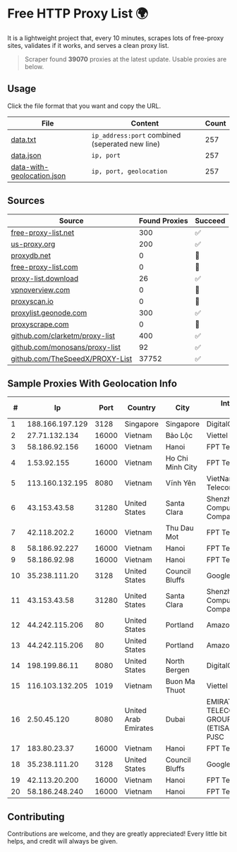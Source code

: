 
# Free HTTP Proxy List 🌍

It is a lightweight project that, every 10 minutes, scrapes lots of free-proxy sites, validates if it works, and serves a clean proxy list.


> Scraper found **39070** proxies at the latest update. Usable proxies are below.

## Usage

Click the file format that you want and copy the URL.


|File|Content|Count|
|----|-------|-----|
|[data.txt](https://raw.githubusercontent.com/themiralay/Proxy-List-World/master/data.txt)|`ip_address:port` combined (seperated new line)|257|
|[data.json](https://raw.githubusercontent.com/themiralay/Proxy-List-World/master/data.json)|`ip, port`|257|
|[data-with-geolocation.json](https://raw.githubusercontent.com/themiralay/Proxy-List-World/master/data-with-geolocation.json)|`ip, port, geolocation`|257|

## Sources

|Source|Found Proxies|Succeed|
|------|-------------|-------|
|[free-proxy-list.net](https://free-proxy-list.net)|300|✅|
|[us-proxy.org](https://www.us-proxy.org)|200|✅|
|[proxydb.net](http://proxydb.net)|0|🚫|
|[free-proxy-list.com](https://free-proxy-list.com/?page=&port=&type%5B%5D=http&type%5B%5D=https&up_time=0&search=Search)|0|🚫|
|[proxy-list.download](https://www.proxy-list.download/HTTP)|26|✅|
|[vpnoverview.com](https://vpnoverview.com/privacy/anonymous-browsing/free-proxy-servers)|0|🚫|
|[proxyscan.io](https://www.proxyscan.io)|0|🚫|
|[proxylist.geonode.com](https://proxylist.geonode.com/api/proxy-list?limit=300&page=1&sort_by=lastChecked&sort_type=desc&protocols=http,https)|300|✅|
|[proxyscrape.com](https://api.proxyscrape.com/v2/?request=displayproxies&protocol=http&timeout=10000&country=all&ssl=all&anonymity=all)|0|🚫|
|[github.com/clarketm/proxy-list](https://raw.githubusercontent.com/clarketm/proxy-list/master/proxy-list-raw.txt)|400|✅|
|[github.com/monosans/proxy-list](https://raw.githubusercontent.com/monosans/proxy-list/main/proxies/http.txt)|92|✅|
|[github.com/TheSpeedX/PROXY-List](https://raw.githubusercontent.com/TheSpeedX/PROXY-List/master/http.txt)|37752|✅|


## Sample Proxies With Geolocation Info

|#|Ip|Port|Country|City|Internet Service Provider|
|-|--|----|-------|----|-------------------------|
|1|188.166.197.129|3128|Singapore|Singapore|DigitalOcean, LLC|
|2|27.71.132.134|16000|Vietnam|Bảo Lộc|Viettel Group|
|3|58.186.92.156|16000|Vietnam|Hanoi|FPT Telecom Company|
|4|1.53.92.155|16000|Vietnam|Ho Chi Minh City|FPT Telecom Company|
|5|113.160.132.195|8080|Vietnam|Vĩnh Yên|VietNam Post and Telecom Corporation|
|6|43.153.43.58|31280|United States|Santa Clara|Shenzhen Tencent Computer Systems Company Limited|
|7|42.118.202.2|16000|Vietnam|Thu Dau Mot|FPT Telecom Company|
|8|58.186.92.227|16000|Vietnam|Hanoi|FPT Telecom Company|
|9|58.186.92.98|16000|Vietnam|Hanoi|FPT Telecom Company|
|10|35.238.111.20|3128|United States|Council Bluffs|Google LLC|
|11|43.153.43.58|31280|United States|Santa Clara|Shenzhen Tencent Computer Systems Company Limited|
|12|44.242.115.206|80|United States|Portland|Amazon.com, Inc.|
|13|44.242.115.206|80|United States|Portland|Amazon.com, Inc.|
|14|198.199.86.11|8080|United States|North Bergen|DigitalOcean, LLC|
|15|116.103.132.205|1019|Vietnam|Buon Ma Thuot|Viettel Corporation|
|16|2.50.45.120|8080|United Arab Emirates|Dubai|EMIRATES TELECOMMUNICATIONS GROUP COMPANY (ETISALAT GROUP) PJSC|
|17|183.80.23.37|16000|Vietnam|Hanoi|FPT Telecom Company|
|18|35.238.111.20|3128|United States|Council Bluffs|Google LLC|
|19|42.113.20.200|16000|Vietnam|Hanoi|FPT Telecom Company|
|20|58.186.248.240|16000|Vietnam|Hanoi|FPT Telecom Company|



## Contributing

Contributions are welcome, and they are greatly appreciated! Every
little bit helps, and credit will always be given.

